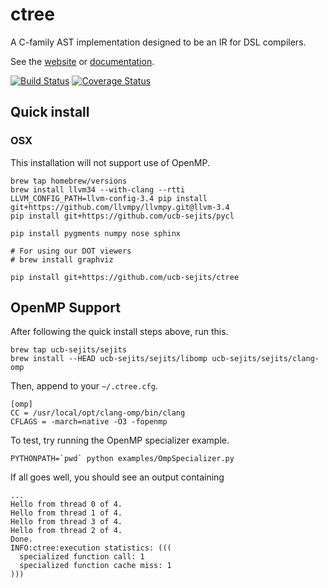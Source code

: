 ctree
=====

A C-family AST implementation designed to be an IR for DSL compilers.

See the [website](http://ucb-sejits.github.io/ctree/) or [documentation](https://ucb-sejits.github.com/ctree-docs/index.html).

[![Build Status](https://travis-ci.org/ucb-sejits/ctree.png?branch=master)](https://travis-ci.org/ucb-sejits/ctree)
[![Coverage Status](https://coveralls.io/repos/ucb-sejits/ctree/badge.png)](https://coveralls.io/r/ucb-sejits/ctree)

Quick install
-------------
### OSX
This installation will not support use of OpenMP.
```shell
brew tap homebrew/versions
brew install llvm34 --with-clang --rtti
LLVM_CONFIG_PATH=llvm-config-3.4 pip install git+https://github.com/llvmpy/llvmpy.git@llvm-3.4
pip install git+https://github.com/ucb-sejits/pycl

pip install pygments numpy nose sphinx

# For using our DOT viewers
# brew install graphviz

pip install git+https://github.com/ucb-sejits/ctree
```

OpenMP Support
--------------
After following the quick install steps above, run this.
```shell
brew tap ucb-sejits/sejits
brew install --HEAD ucb-sejits/sejits/libomp ucb-sejits/sejits/clang-omp
```
Then, append to your `~/.ctree.cfg`.
```
[omp]
CC = /usr/local/opt/clang-omp/bin/clang
CFLAGS = -march=native -O3 -fopenmp
```

To test, try running the OpenMP specializer example.
```shell
PYTHONPATH=`pwd` python examples/OmpSpecializer.py
```
If all goes well, you should see an output containing
```shell
...
Hello from thread 0 of 4.
Hello from thread 1 of 4.
Hello from thread 3 of 4.
Hello from thread 2 of 4.
Done.
INFO:ctree:execution statistics: (((
  specialized function call: 1
  specialized function cache miss: 1
)))
```
